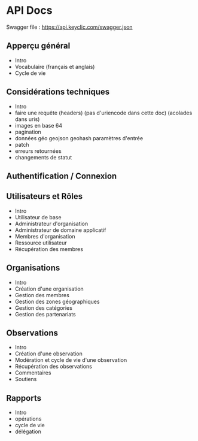 # API Docs

Swagger file : https://api.keyclic.com/swagger.json

## Apperçu général 
- Intro
- Vocabulaire (français et anglais)
- Cycle de vie

## Considérations techniques
- Intro
- faire une requête (headers) (pas d'uriencode dans cette doc) (acolades dans uris)
- images en base 64
- pagination
- données géo
    geojson
    geohash
    paramètres d'entrée
- patch
- erreurs retournées
- changements de statut

## Authentification / Connexion

## Utilisateurs et Rôles
- Intro
- Utilisateur de base
- Administrateur d'organisation
- Administrateur de domaine applicatif
- Membres d'organisation
- Ressource utilisateur
- Récupération des membres

## Organisations
- Intro
- Création d'une organisation
- Gestion des membres
- Gestion des zones géographiques
- Gestion des catégories
- Gestion des partenariats

## Observations
- Intro
- Création d'une observation
- Modération et cycle de vie d'une observation
- Récupération des observations
- Commentaires
- Soutiens
   
## Rapports
- Intro
- opérations
- cycle de vie
- délégation





